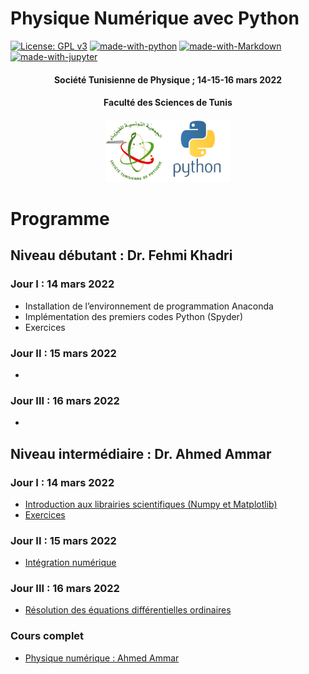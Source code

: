 # Physique Numérique avec Python
[![License: GPL v3](https://img.shields.io/badge/License-GPL%20v3-blue.svg)](https://www.gnu.org/licenses/gpl-3.0)
[![made-with-python](https://img.shields.io/badge/Made%20with-Python-yellow.svg)](https://www.python.org/)
[![made-with-Markdown](https://img.shields.io/badge/Made%20with-Markdown-red.svg)](http://commonmark.org)
[![made-with-jupyter](https://img.shields.io/badge/Made%20with-jupyter-orange.svg)](https://jupyter.org)



<center><h4>Société Tunisienne de Physique ; 14-15-16  mars 2022</h4></center>
<center><h4>Faculté des Sciences de Tunis</h4></center>
 <center>
 <img src="logo_python.png" width="200"
     height="100">
</center>

# Programme
## Niveau débutant : Dr. Fehmi Khadri
### Jour I : 14 mars 2022
* Installation de l’environnement de programmation Anaconda
* Implémentation des premiers codes Python (Spyder)
* Exercices
### Jour II : 15 mars 2022
*

### Jour III : 16 mars 2022
*
## Niveau intermédiaire : Dr. Ahmed Ammar
### Jour I : 14 mars 2022

* [Introduction aux librairies scientifiques (Numpy et Matplotlib)](https://colab.research.google.com/github/CodeTunisia/PysNum2022/blob/main/jour1/numpy%26matplotlib.ipynb)
* [Exercices](https://colab.research.google.com/github/CodeTunisia/PysNum2022/blob/main/jour1/Exercices.ipynb)


### Jour II : 15 mars 2022
* [Intégration numérique](https://colab.research.google.com/github/CodeTunisia/PysNum2022/blob/main/jour2/integration.ipynb)

### Jour III : 16 mars 2022
* [Résolution des équations différentielles ordinaires](https://colab.research.google.com/github/CodeTunisia/PysNum2022/blob/main/jour3/ODE.ipynb)
### Cours complet
* [Physique numérique : Ahmed Ammar](https://raw.githubusercontent.com/CodeTunisia/PysNum2022/main/jour3/cours%26TD_PhysiqueNumerique.pdf)
